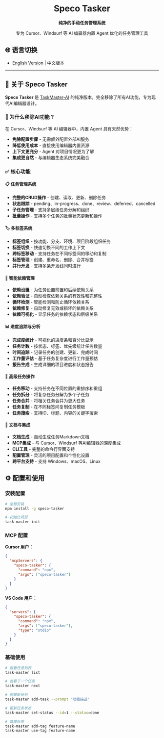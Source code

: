 <div align="center">
  <h1>Speco Tasker</h1>
  <p><strong>纯净的手动任务管理系统</strong></p>
  <p>专为 Cursor、Windsurf 等 AI 编辑器内置 Agent 优化的任务管理工具</p>
</div>

## 🌐 语言切换

- [English Version](README_EN.md) | 中文版本

---

## 📖 关于 Speco Tasker

**Speco Tasker** 是 [TaskMaster-AI](https://github.com/eyaltoledano/claude-task-master) 的纯净版本，完全移除了所有AI功能，专为现代AI编辑器设计。

### 🤔 为什么移除AI功能？

在 Cursor、Windsurf 等 AI 编辑器中，内置 Agent 具有天然优势：

- **免除配置步骤** - 无需额外配置外部AI服务
- **降低使用成本** - 直接使用编辑器内置资源
- **上下文更充分** - Agent 对项目情况更为了解
- **集成更自然** - 与编辑器生态系统完美融合

### ✅ 核心功能

#### 📋 任务管理系统
- **完整的CRUD操作** - 创建、读取、更新、删除任务
- **状态跟踪** - pending、in-progress、done、review、deferred、cancelled
- **子任务管理** - 支持多层级任务分解和组织
- **批量操作** - 支持多个任务的批量状态更新和操作

#### 🏷️ 多标签系统
- **标签组织** - 按功能、分支、环境、项目阶段组织任务
- **标签切换** - 快速切换不同的工作上下文
- **跨标签移动** - 支持任务在不同标签间的移动和复制
- **标签管理** - 创建、重命名、删除、合并标签
- **并行开发** - 支持多条开发线同时进行

#### 🔗 智能依赖管理
- **依赖设置** - 为任务设置前置和后续依赖关系
- **依赖验证** - 自动检查依赖关系的有效性和完整性
- **循环检测** - 智能检测和防止循环依赖关系
- **依赖修复** - 自动修复无效或损坏的依赖关系
- **依赖可视化** - 显示任务的依赖状态和层级关系

#### 📊 进度追踪与分析
- **完成度统计** - 可视化的进度条和百分比显示
- **任务计数** - 按状态、标签、优先级统计任务数量
- **时间追踪** - 记录任务的创建、更新、完成时间
- **工作量评估** - 基于任务复杂度进行工作量预估
- **报告生成** - 生成详细的项目进度和状态报告

#### 🔄 高级任务操作
- **任务移动** - 支持任务在不同位置的重排序和重组
- **任务拆分** - 将复杂任务分解为多个子任务
- **任务合并** - 将相关任务合并为更大任务
- **任务复制** - 在不同标签间复制任务模板
- **任务搜索** - 支持ID、标题、内容的关键字搜索

#### 📝 文档与集成
- **文档生成** - 自动生成任务Markdown文档
- **MCP集成** - 与 Cursor、Windsurf 等AI编辑器的深度集成
- **CLI工具** - 完整的命令行界面支持
- **配置管理** - 灵活的项目配置和个性化设置
- **跨平台支持** - 支持 Windows、macOS、Linux

## ⚙️ 配置和使用

### 安装配置

```bash
# 全局安装
npm install -g speco-tasker

# 初始化项目
task-master init
```

### MCP 配置

**Cursor 用户：**
```json
{
  "mcpServers": {
    "speco-tasker": {
      "command": "npx",
      "args": ["speco-tasker"]
    }
  }
}
```

**VS Code 用户：**
```json
{
  "servers": {
    "speco-tasker": {
      "command": "npx",
      "args": ["speco-tasker"],
      "type": "stdio"
    }
  }
}
```

### 基础使用

```bash
# 查看任务列表
task-master list

# 查看下一个任务
task-master next

# 创建新任务
task-master add-task --prompt "功能描述"

# 更新任务状态
task-master set-status --id=1 --status=done

# 管理标签
task-master add-tag feature-name
task-master use-tag feature-name
```